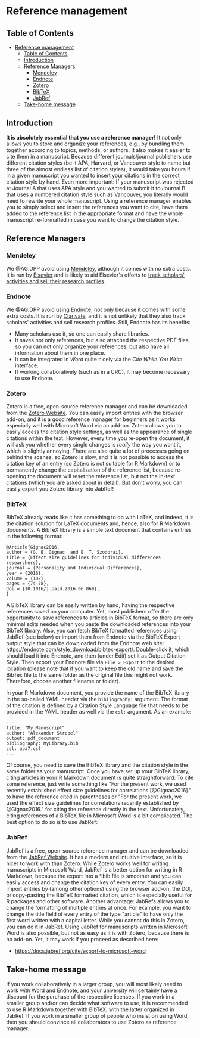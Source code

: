 # Reference management

## Table of Contents

- [Reference management](#reference-management)
  - [Table of Contents](#table-of-contents)
  - [Introduction](#introduction)
  - [Reference Managers](#reference-managers)
    - [Mendeley](#mendeley)
    - [Endnote](#endnote)
    - [Zotero](#zotero)
    - [BibTeX](#bibtex)
    - [JabRef](#jabref)
  - [Take-home message](#take-home-message)

## Introduction

**It is absolutely essential that you use a reference manager!** It not only allows you to store and organize your references, e.g., by bundling them together according to topics, methods, or authors. It also makes it easier to cite them in a manuscript. Because different journals/journal publishers use different citation styles (be it APA, Harvard, or Vancouver style to name but three of the almost endless list of citation styles), it would take you hours if in a given manuscript you wanted to insert your citations in the correct citation style by hand. Even more important: If your manuscript was rejected at Journal A that uses APA style and you wanted to submit it to Journal B that uses a numbered citation style such as Vancouver, you literally would need to rewrite your whole manuscript. Using a reference manager enables you to simply select and insert the references you want to cite, have them added to the reference list in the appropriate format and have the whole manuscript re-formatted in case you want to change the citation style.

## Reference Managers

### Mendeley

We @AG.DPP avoid using [Mendeley](https://www.mendeley.com), although it comes with no extra costs. It is run by [Elsevier](https://de.wikipedia.org/wiki/Elsevier#Kritik_an_Elsevier) and is likely to aid Elsevier's efforts to [track scholars' activities and sell their research profiles](https://www.dgps.de/aktuelles/details/dgps-vorstand-und-kommission-open-science-unterstuetzen-stop-tracking-science-initiative/).

### Endnote

We @AG.DPP avoid using [Endnote](https://endnote.com), not only because it comes with some extra costs. 
It is run by [Clarivate](https://en.wikipedia.org/wiki/Clarivate), and it is not unlikely that they also track scholars' activities and sell research profiles.
Still, Endnote has its benefits:

- Many scholars use it, so one can easily share libraries.
- It saves not only references, but also attached the respective PDF files, so you can not only organize your references, but also have all information about them in one place.
- It can be integrated in *Word* quite nicely via the *Cite While You Write* interface.
- If working collaboratively (such as in a CRC), it may become necessary to use Endnote.

### Zotero

Zotero is a free, open-source reference manager and can be downloaded from the [Zotero Website](https://www.zotero.org/).
You can easily import entries with the browser add-on, and it is a good reference manager for beginners as it works especially well with Microsoft Word via an add-on.
Zotero allows you to easily access the citation style settings, as well as the appearance of single citations within the text.
However, every time you re-open the document, it will ask you whether every single changes is _really_ the way you want it, which is slightly annoying.
There are also quite a lot of processes going on behind the scenes, so Zotero is slow, and it is not possible to access the citation key of an entry (so Zotero is not suitable for R Markdown) or to permanently change the capitalization of the reference list, because re-opening the document will reset the reference list, but not the in-text citations (which you are asked about in detail).
But don't worry, you can easily export you Zotero library into JabRef!

### BibTeX

BibTeX already reads like it has something to do with LaTeX, and indeed, it is the citation solution for LaTeX documents and, hence, also for R Markdown documents. 
A BibTeX library is a simple text document that contains entries in the following format:

```
@Article{Gignac2016,
author = {G. E. Gignac  and E. T. Szodorai},
title = {Effect size guidelines for individual differences researchers},
journal = {Personality and Individual Differences},
year = {2016},
volume = {102},
pages = {74-78},
doi = {10.1016/j.paid.2016.06.069},
}
```

A BibTeX library can be easily written by hand, having the respective references saved on your computer.
Yet, most publishers offer the opportunity to save references to articles in BibTeX format, so there are only minimal edits needed when you paste the downloaded references into your BibTeX library.
Also, you can fetch BibTeX formatted references using JabRef (see below) or import them from Endnote via the BibTeX Export output style that can be downloaded from the Endnote web site: <https://endnote.com/style_download/bibtex-export/>.
Double-click it, which should load it into Endnote, and then (under Edit) set it as Output Citation Style.
Then export your Endnote file via `File > Export` to the desired location (please note that if you want to keep the old name and save the BibTex file to the same folder as the original file this might not work.
Therefore, choose another filename or folder).

In your R Markdown document, you provide the name of the BibTeX library in the so-called YAML header via the `bibliography:` argument. 
The format of the citation is defined by a Citation Style Language file that needs to be provided in the YAML header as well via the `csl:` argument. 
As an example:

```
---
title: "My Manuscript"
author: "Alexander Strobel"
output: pdf_document
bibliography: MyLibrary.bib
csl: apa7.csl
---
```

Of course, you need to save the BibTeX library and the citation style in the same folder as your manuscript. 
Once you have set up your BibTeX library, citing articles in your R Markdown document is quite straightforward: 
To cite some reference, just write something like "For the present work, we used recently established effect size guidelines for correlations [@Gignac2016]." to have the reference cited in parentheses or "For the present work, we used the effect size guidelines for correlations recently established by @Gignac2016." for citing the reference directly in the text.
Unfortunately, citing references of a BibTeX file in Microsoft Word is a bit complicated.
The best option to do so is to use JabRef:

### JabRef

JabRef is a free, open-source reference manager and can be downloaded from the [JabRef Website](https://www.jabref.org/).
It has a modern and intuitive interface, so it is nicer to work with than Zotero. While Zotero works well for writing manuscripts in Microsoft Word, JabRef is a better option for writing in R Markdown, because the export into a *.bib file is smoother and you can easily access and change the citation key of every entry.
You can easily import entries by (among other options) using the browser add-on, the DOI, or copy-pasting the BibTeX formatted citation, which is especially useful for R packages and other software.
Another advantage: JabRefs allows you to change the formatting of multiple entries at once.
For example, you want to change the title field of every entry of the type "article" to have only the first word written with a capital letter.
While you cannot do this in Zotero, you can do it in JabRef.
Using JabRef for manuscripts written in Microsoft Word is also possible, but not as easy as it is with Zotero, because there is no add-on. 
Yet, it may work if you proceed as described here:

- <https://docs.jabref.org/cite/export-to-microsoft-word>

## Take-home message

If you work collaboratively in a larger group, you will most likely need to work with Word and Endnote, and your university will certainly have a discount for the purchase of the respective licenses.
If you work in a smaller group and/or can decide what software to use, it is recommended to use R Markdown together with BibTeX, with the latter organized in JabRef.
If you work in a smaller group of people who insist on using Word, then you should convince all collaborators to use Zotero as reference manager.
